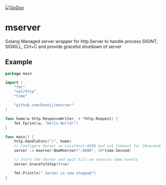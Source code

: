 [![GoDoc](https://godoc.org/github.com/boseji/mserver?status.svg)](https://godoc.org/github.com/boseji/mserver)

# mserver
Golang Managed server wrapper for http.Server to handle process SIGINT, SIGKILL, Ctrl+C and provide graceful shutdown of server

## Example

```go
package main

import (
    "fmt"
    "net/http"
    "time"

    "github.com/boseji/mserver"
)

func home(w http.ResponseWriter, r *http.Request) {
    fmt.Fprint(w, "Hello World!")
}

func main() {
    http.HandleFunc("/", home)
    // Configure Server on Localhost:8080 and set timeout for 10seconds before force termination
    server := mserver.NewMserver(":8080", 10*time.Second)

    // Start the Server and wait till we receive some events
    server.GracefulStop(true)

    fmt.Println(" Server is now stopped")
}
```